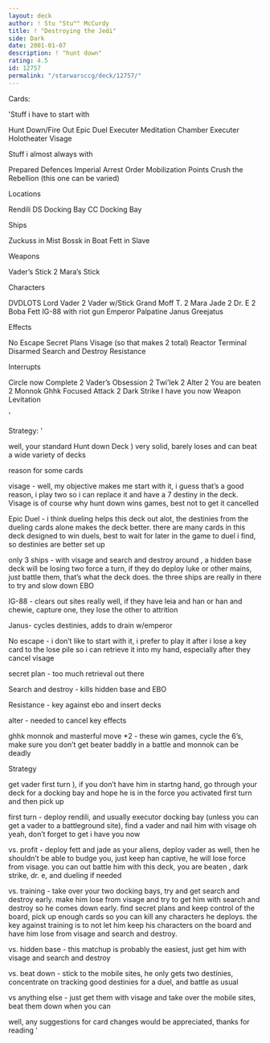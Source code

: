 ```yaml
---
layout: deck
author: ! Stu "Stu™" McCurdy
title: ! "Destroying the Jedi"
side: Dark
date: 2001-01-07
description: ! "hunt down"
rating: 4.5
id: 12757
permalink: "/starwarsccg/deck/12757/"
---
```

Cards: 

'Stuff i have to start with

Hunt Down/Fire Out
Epic Duel
Executer  Meditation Chamber
Executer  Holotheater
Visage

Stuff i almost always with

Prepared Defences
Imperial Arrest Order
Mobilization Points
Crush the Rebellion (this one can be varied)

Locations

Rendili
DS  Docking Bay
CC  Docking Bay

Ships

Zuckuss in Mist
Bossk in Boat
Fett in Slave

Weapons

Vader’s Stick 2
Mara’s Stick

Characters

DVDLOTS
Lord Vader 2
Vader w/Stick
Grand Moff T. 2
Mara Jade 2
Dr. E 2
Boba Fett
IG-88 with riot gun
Emperor Palpatine
Janus
Greejatus

Effects

No Escape
Secret Plans
Visage (so that makes 2 total)
Reactor Terminal
Disarmed
Search and Destroy
Resistance

Interrupts

Circle now Complete 2
Vader’s Obsession 2
Twi’lek 2
Alter 2
You are beaten 2
Monnok
Ghhk
Focused Attack 2
Dark Strike
I have you now
Weapon Levitation



'

Strategy: '

well, your standard Hunt down Deck ) very solid, barely loses and can beat a wide variety of decks

reason for some cards

visage - well, my objective makes me start with it, i guess that’s a good reason, i play two so i can replace it and have a 7 destiny in the deck.  Visage is of course why hunt down wins games, best not to get it cancelled

Epic Duel - i think dueling helps this deck out alot, the destinies from the dueling cards alone makes the deck better.  there are many cards in this deck designed to win duels, best to wait for later in the game to duel i find, so destinies are better set up

only 3 ships - with visage and search and destroy around , a hidden base deck will be losing two force a turn, if they do deploy luke or other mains, just battle them, that’s what the deck does.  the three ships are really in there to try and slow down EBO

IG-88 - clears out sites really well, if they have leia and han or han and chewie, capture one, they lose the other to attrition

Janus- cycles destinies, adds to drain w/emperor

No escape - i don’t like to start with it, i prefer to play it after i lose a key card to the lose pile so i can retrieve it into my hand, especially after they cancel visage

secret plan - too much retrieval out there

Search and destroy - kills hidden base and EBO

Resistance - key against ebo and insert decks

alter - needed to cancel key effects

ghhk monnok and masterful move *2 - these win games, cycle the 6’s, make sure you don’t get beater baddly in a battle and monnok can be deadly

Strategy

get vader first turn ), if you don’t have him in startng hand, go through your deck for a docking bay and hope he is in the force you activated first turn and then pick up

first turn - deploy rendili, and usually executor docking bay (unless you can get a vader to a battleground site), find a vader and nail him with visage oh yeah, don’t forget to get i have you now

vs. profit - deploy fett and jade as your aliens, deploy vader as well, then he shouldn’t be able to budge you, just keep han captive, he will lose force from visage.  you can out battle him with this deck, you are beaten , dark strike, dr. e, and dueling if needed

vs. training - take over your two docking bays, try and get search and destroy early.  make him lose from visage and try to get him with search and destroy so he comes down early.  find secret plans and keep control of the board, pick up enough cards so you can kill any characters he deploys.  the key against training is to not let him keep his characters on the board and have him lose from visage and search and destroy.

vs. hidden base - this matchup is probably the easiest, just get him with visage and search and destroy

vs. beat down - stick to the mobile sites, he only gets two destinies, concentrate on tracking good destinies for a duel, and battle as usual

vs anything else - just get them with visage and take over the mobile sites, beat them down when you can

well, any suggestions for card changes would be appreciated, thanks for reading '
